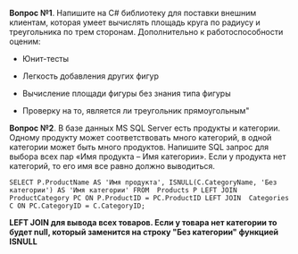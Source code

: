 **Вопрос №1**.
Напишите на C# библиотеку для поставки внешним клиентам, которая умеет вычислять площадь круга по радиусу и треугольника по трем сторонам. Дополнительно к работоспособности оценим:
- Юнит-тесты

- Легкость добавления других фигур

- Вычисление площади фигуры без знания типа фигуры

- Проверку на то, является ли треугольник прямоугольным"

**Вопрос №2**.
В базе данных MS SQL Server есть продукты и категории. Одному продукту может соответствовать много категорий, в одной категории может быть много продуктов.
Напишите SQL запрос для выбора всех пар «Имя продукта – Имя категории». Если у продукта нет категорий, то его имя все равно должно выводиться.

`SELECT
    P.ProductName AS 'Имя продукта',
    ISNULL(C.CategoryName, 'Без категории') AS 'Имя категории'
FROM 
    Products P
LEFT JOIN 
    ProductCategory PC ON P.ProductID = PC.ProductID
LEFT JOIN 
    Categories C ON PC.CategoryID = C.CategoryID;`

**LEFT JOIN для вывода всех товаров. Если у товара нет категории то будет null, который заменится на строку "Без категории" функцией ISNULL**
